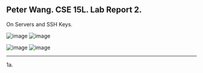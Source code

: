 Peter Wang. CSE 15L. Lab Report 2.
---

On Servers and SSH Keys.

![image](https://github.com/petruswagnavian/cse15l-lab-reports/assets/141669683/a06d9aec-6462-464b-a250-fae35a2ae9b8)
![image](https://github.com/petruswagnavian/cse15l-lab-reports/assets/141669683/bfd4721d-e507-4e73-8662-00349b0320ce)

![image](https://github.com/petruswagnavian/cse15l-lab-reports/assets/141669683/37f7a46f-bd06-496d-b968-892b8ad5b90c)
![image](https://github.com/petruswagnavian/cse15l-lab-reports/assets/141669683/3e29c34a-9105-4e18-b5c7-428eafaa86ed)



---

1a.
